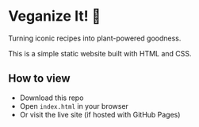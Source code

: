 # Veganize It! 🌱
Turning iconic recipes into plant-powered goodness.

This is a simple static website built with HTML and CSS.

## How to view
- Download this repo
- Open `index.html` in your browser
- Or visit the live site (if hosted with GitHub Pages)